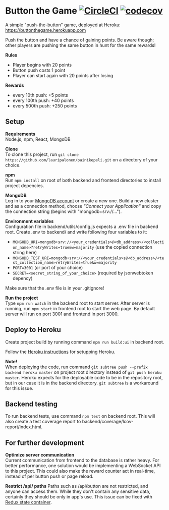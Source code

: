 # Button the Game [![CircleCI](https://circleci.com/gh/lauripalonen/painikepeli.svg?style=svg)](https://circleci.com/gh/lauripalonen/painikepeli) [![codecov](https://codecov.io/gh/lauripalonen/painikepeli/branch/master/graph/badge.svg)](https://codecov.io/gh/lauripalonen/painikepeli)  
A simple "push-the-button" game, deployed at Heroku:  
https://buttonthegame.herokuapp.com  
  
Push the button and have a chance of gaining points. Be aware though; other players are pushing the same button in hunt for the same rewards!

**Rules**  
- Player begins with 20 points  
- Button push costs 1 point
- Player can start again with 20 points after losing

**Rewards**
- every 10th push:  +5 points
- every 100th push: +40 points
- every 500th push: +250 points

## Setup
**Requirements**  
Node.js, npm, React, MongoDB  

**Clone**  
To clone this project, run `git clone https://github.com/lauripalonen/painikepeli.git` on a directory of your choice.  

**npm**  
Run `npm install` on root of both backend and frontend directories to install project depencies.  
  
**MongoDB**  
Log in to your [MongoDB account](https://www.mongodb.com/cloud) or create a new one. Build a new cluster and as a connection method, choose *"Connect your Application"* and copy the connection string (begins with "mongodb+srv://...").

**Environment variables**  
Configuration file in backend/utils/config.js expects a .env file in backend root. Create .env to backend/ and write following four variables to it:  
- `MONGODB_URI=mongodb+srv://<your_credentials>@<db_address>/<collection_name>?retryWrites=true&w=majority` (use the copied connection string here)
- `MONGODB_TEST_URI=mongodb+srv://<your_credentials>s@<db_address>/<test_collection_name>retryWrites=true&w=majority`
- `PORT=3001` (or port of your choice)
- `SECRET=<secret_string_of_your_choice>` (required by jsonwebtoken depency)  

Make sure that the .env file is in your .gitignore!

**Run the project**  
Type `npm run watch` in the backend root to start server. After server is running, run `npm start` in frontend root to start the web page. By default server will run on port 3001 and frontend in port 3000.

## Deploy to Heroku
Create project build by running command `npm run build:ui` in backend root.  

Follow the [Heroku instructions](https://devcenter.heroku.com/articles/git) for setupping Heroku.  
  
**Note!**  
When deploying the code, run command `git subtree push --prefix backend heroku master` on project root directory instead of `git push heroku master`. Heroku expects for the deployable code to be in the repository root, but in our case it is in the backend directory. `git subtree` is a workaround for this issue.


## Backend testing  
To run backend tests, use command `npm test` on backend root. This will also create a test coverage report to backend/coverage/lcov-report/index.html.

## For further development
**Optimize server communication**  
Current communication from frontend to the database is rather heavy. For better performance, one solution would be implementing a WebSocket API to this project. This could also make the reward counter act in real-time, instead of per button push or page reload.

**Restrict /api/ paths**
Paths such as /api/button are not restricted, and anyone can access them. While they don't contain any sensitive data, certainly they should be only in app's use. This issue can be fixed with [Redux state container](https://github.com/reduxjs/redux).


